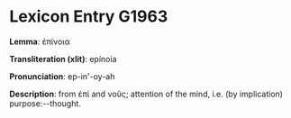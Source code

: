 # Lexicon Entry G1963

**Lemma**: ἐπίνοια

**Transliteration (xlit)**: epínoia

**Pronunciation**: ep-in'-oy-ah

**Description**:
from ἐπί and νοῦς; attention of the mind, i.e. (by implication) purpose:--thought.
